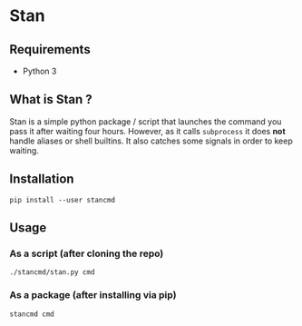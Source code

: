 # Stan

## Requirements
* Python 3

## What is Stan ?
Stan is a simple python package / script that launches the command you pass it
after waiting four hours. However, as it calls `subprocess` it does **not**
handle aliases or shell builtins. It also catches some signals in order to keep
waiting.

## Installation
`pip install --user stancmd`

## Usage

### As a script (after cloning the repo)
`./stancmd/stan.py cmd`

### As a package (after installing via pip)
`stancmd cmd`
